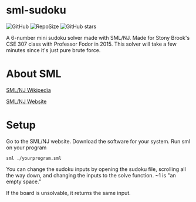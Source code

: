 # sml-sudoku
![GitHub](https://img.shields.io/github/license/lk00100100/sml-sudoku.svg)
![RepoSize](https://img.shields.io/github/repo-size/LK00100100/sml-sudoku.svg)
![GitHub stars](https://img.shields.io/github/stars/LK00100100/sml-sudoku.svg?style=social)

A 6-number mini sudoku solver made with SML/NJ. Made for Stony Brook's CSE 307 class with Professor Fodor in 2015.
This solver will take a few minutes since it's just pure brute force.

# About SML
[SML/NJ Wikipedia](https://en.wikipedia.org/wiki/Standard_ML_of_New_Jersey)

[SML/NJ Website](https://www.smlnj.org/)

# Setup
Go to the SML/NJ website. Download the software for your system. Run sml on your program

```
sml ./yourprogram.sml
```
You can change the sudoku inputs by opening the sudoku file, scrolling all the way down, and changing the inputs to the solve function.
~1 is "an empty space." 

If the board is unsolvable, it returns the same input.
